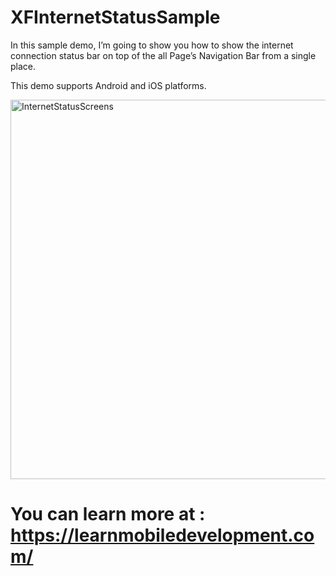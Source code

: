 # XFInternetStatusSample

  In this sample demo, I’m going to show you how to show the internet connection status bar on top of the all Page’s Navigation Bar from a single place.

This demo supports Android and iOS platforms.

<img width="607" alt="InternetStatusScreens" src="https://user-images.githubusercontent.com/48187633/202868301-1e0bfe69-03e3-42f7-94d9-75c0769cceae.png">


# You can learn more at : https://learnmobiledevelopment.com/
